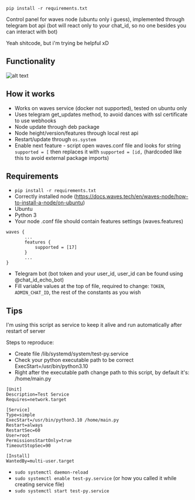 ```pip install -r requirements.txt```

Control panel for waves node (ubuntu only i guess), implemented through telegram bot api (bot will react only to your chat_id, so no one besides you can interact with bot)

Yeah shitcode, but i'm trying be helpful xD

## Functionality
![alt text](https://i.ibb.co/C1BwMbJ/image.png)

## How it works

- Works on waves service (docker not supported), tested on ubuntu only
- Uses telegram get_updates method, to avoid dances with ssl certificate to use webhooks
- Node update through deb package
- Node height/version/features through local rest api
- Restart/update through ```os.system```
- Enable next feature - script open waves.conf file and looks for string ```supported = [``` then replaces it with ```supported = [id,``` (hardcoded like this to avoid external package imports)

## Requirements
- ``pip install -r requirements.txt``
- Correctly installed node (https://docs.waves.tech/en/waves-node/how-to-install-a-node/on-ubuntu)
- Ubuntu
- Python 3
- Your node .conf file should contain features settings (waves.features)
```
waves {
       ...
       features {
           supported = [17]
       }
       ...
} 
```
- Telegram bot (bot token and your user_id, user_id can be found using @chat_id_echo_bot)
- Fill variable values at the top of file, required to change: ```TOKEN```, ```ADMIN_CHAT_ID```, the rest of the constants as you wish

## Tips
I'm using this script as service to keep it alive and run automatically after restart of server

Steps to reproduce:
- Create file /lib/systemd/system/test-py.service
- Check your python executable path to be correct ExecStart=/usr/bin/python3.10
- Right after the executable path change path to this script, by default it's: /home/main.py
```
[Unit]
Description=Test Service
Requires=network.target

[Service]
Type=simple
ExecStart=/usr/bin/python3.10 /home/main.py
Restart=always
RestartSec=60
User=root
PermissionsStartOnly=true
TimeoutStopSec=90

[Install]
WantedBy=multi-user.target
```
- ```sudo systemctl daemon-reload```
- ```sudo systemctl enable test-py.service``` (or how you called it while creating service file)
- ```sudo systemctl start test-py.service```